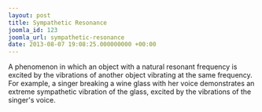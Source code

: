 ```yaml
---
layout: post
title: Sympathetic Resonance
joomla_id: 123
joomla_url: sympathetic-resonance
date: 2013-08-07 19:08:25.000000000 +00:00
---
```

<p>A phenomenon in which an object with a natural resonant frequency is excited by the vibrations of another object vibrating at the same frequency. For example, a singer breaking a wine glass with her voice demonstrates an extreme sympathetic vibration of the glass, excited by the vibrations of the singer's voice.</p>
